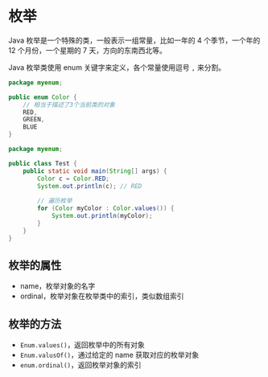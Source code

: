 # 枚举

Java 枚举是一个特殊的类，一般表示一组常量，比如一年的 4 个季节，一个年的 12 个月份，一个星期的 7 天，方向的东南西北等。

Java 枚举类使用 enum 关键字来定义，各个常量使用逗号 `,` 来分割。

```java
package myenum;

public enum Color {
  	// 相当于描述了3个当前类的对象
    RED,
    GREEN,
    BLUE
}
```

```java
package myenum;

public class Test {
    public static void main(String[] args) {
        Color c = Color.RED;
        System.out.println(c); // RED
        
      	// 遍历枚举
        for (Color myColor : Color.values()) {
            System.out.println(myColor);
        }
    }
}

```



## 枚举的属性

- name，枚举对象的名字
- ordinal，枚举对象在枚举类中的索引，类似数组索引



## 枚举的方法

- `Enum.values()`，返回枚举中的所有对象
- `Enum.valusOf()`，通过给定的 name 获取对应的枚举对象
- `enum.ordinal()`，返回枚举对象的索引